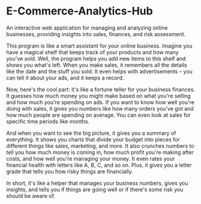 # E-Commerce-Analytics-Hub

An interactive web application for managing and analyzing online businesses, providing insights into sales, finances, and risk assessment.

This program is like a smart assistant for your online business. Imagine you have a magical shelf that keeps track of your products and how many you've sold. Well, the program helps you add new items to this shelf and shows you what's left. When you make sales, it remembers all the details like the date and the stuff you sold. It even helps with advertisements – you can tell it about your ads, and it keeps a record.

Now, here's the cool part: it's like a fortune teller for your business finances. It guesses how much money you might make based on what you're selling and how much you're spending on ads. If you want to know how well you're doing with sales, it gives you numbers like how many orders you've got and how much people are spending on average. You can even look at sales for specific time periods like months.

And when you want to see the big picture, it gives you a summary of everything. It shows you charts that divide your budget into pieces for different things like sales, marketing, and more. It also crunches numbers to tell you how much money is coming in, how much profit you're making after costs, and how well you're managing your money. It even rates your financial health with letters like A, B, C, and so on. Plus, it gives you a letter grade that tells you how risky things are financially.

In short, it's like a helper that manages your business numbers, gives you insights, and tells you if things are going well or if there's some risk you should be aware of.
